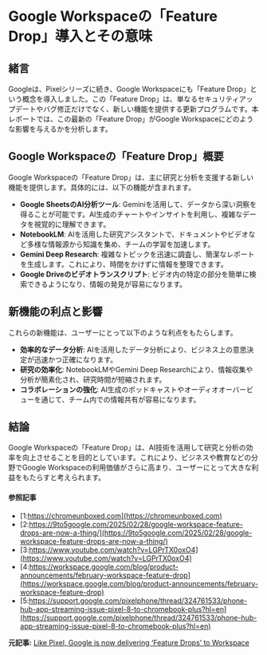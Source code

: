 # Google Workspaceの「Feature Drop」導入とその意味

## 緒言

Googleは、Pixelシリーズに続き、Google Workspaceにも「Feature Drop」という概念を導入しました。この「Feature Drop」は、単なるセキュリティアップデートやバグ修正だけでなく、新しい機能を提供する更新プログラムです。本レポートでは、この最新の「Feature Drop」がGoogle Workspaceにどのような影響を与えるかを分析します。

## Google Workspaceの「Feature Drop」概要

Google Workspaceの「Feature Drop」は、主に研究と分析を支援する新しい機能を提供します。具体的には、以下の機能が含まれます。

- **Google SheetsのAI分析ツール**: Geminiを活用して、データから深い洞察を得ることが可能です。AI生成のチャートやインサイトを利用し、複雑なデータを視覚的に理解できます。
- **NotebookLM**: AIを活用した研究アシスタントで、ドキュメントやビデオなど多様な情報源から知識を集め、チームの学習を加速します。
- **Gemini Deep Research**: 複雑なトピックを迅速に調査し、簡潔なレポートを生成します。これにより、時間をかけずに情報を整理できます。
- **Google Driveのビデオトランスクリプト**: ビデオ内の特定の部分を簡単に検索できるようになり、情報の発見が容易になります。

## 新機能の利点と影響

これらの新機能は、ユーザーにとって以下のような利点をもたらします。

- **効率的なデータ分析**: AIを活用したデータ分析により、ビジネス上の意思決定が迅速かつ正確になります。
- **研究の効率化**: NotebookLMやGemini Deep Researchにより、情報収集や分析が簡素化され、研究時間が短縮されます。
- **コラボレーションの強化**: AI生成のポッドキャストやオーディオオーバービューを通じて、チーム内での情報共有が容易になります。

## 結論

Google Workspaceの「Feature Drop」は、AI技術を活用して研究と分析の効率を向上させることを目的としています。これにより、ビジネスや教育などの分野でGoogle Workspaceの利用価値がさらに高まり、ユーザーにとって大きな利益をもたらすと考えられます。

#### 参照記事
- [1:https://chromeunboxed.com](https://chromeunboxed.com)
- [2:https://9to5google.com/2025/02/28/google-workspace-feature-drops-are-now-a-thing/](https://9to5google.com/2025/02/28/google-workspace-feature-drops-are-now-a-thing/)
- [3:https://www.youtube.com/watch?v=LGPrTX0oxO4](https://www.youtube.com/watch?v=LGPrTX0oxO4)
- [4:https://workspace.google.com/blog/product-announcements/february-workspace-feature-drop](https://workspace.google.com/blog/product-announcements/february-workspace-feature-drop)
- [5:https://support.google.com/pixelphone/thread/324761533/phone-hub-app-streaming-issue-pixel-8-to-chromebook-plus?hl=en](https://support.google.com/pixelphone/thread/324761533/phone-hub-app-streaming-issue-pixel-8-to-chromebook-plus?hl=en)


**元記事:** [Like Pixel, Google is now delivering ‘Feature Drops’ to Workspace](https://chromeunboxed.com/like-pixel-google-is-now-delivering-feature-drops-to-workspace/)